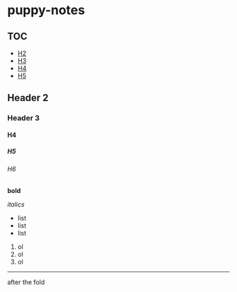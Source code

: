 # puppy-notes

## TOC
* [H2](#header-2)
* [H3](#header-3)
* [H4](h4)
* [H5](h5)


## Header 2

### Header 3

#### H4

##### H5

###### H6

**bold**

_italics_

- list
- list
- list

1. ol
2. ol
3. ol

----

after the fold
